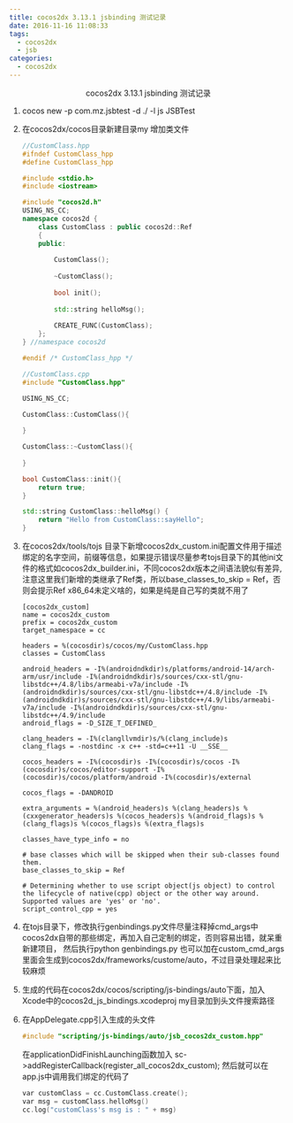 ```yaml
---
title: cocos2dx 3.13.1 jsbinding 测试记录
date: 2016-11-16 11:08:33
tags:
  - cocos2dx
  - jsb
categories:
  - cocos2dx
---
```


<center>
cocos2dx 3.13.1 jsbinding 测试记录
</center>

<!-- more -->

1. cocos new -p com.mz.jsbtest -d ./ -l js  JSBTest

2. 在cocos2dx/cocos目录新建目录my 增加类文件

    ```c++
    //CustomClass.hpp
    #ifndef CustomClass_hpp
    #define CustomClass_hpp

    #include <stdio.h>
    #include <iostream>

    #include "cocos2d.h"
    USING_NS_CC;
    namespace cocos2d {
        class CustomClass : public cocos2d::Ref
        {
        public:
            
            CustomClass();
            
            ~CustomClass();
            
            bool init();
            
            std::string helloMsg();
            
            CREATE_FUNC(CustomClass);
        };
    } //namespace cocos2d

    #endif /* CustomClass_hpp */
    ```


    ```c++
    //CustomClass.cpp
    #include "CustomClass.hpp"

    USING_NS_CC;

    CustomClass::CustomClass(){
        
    }

    CustomClass::~CustomClass(){
        
    }

    bool CustomClass::init(){
        return true;
    }

    std::string CustomClass::helloMsg() {
        return "Hello from CustomClass::sayHello";
    }
    ```
3. 在cocos2dx/tools/tojs 目录下新增cocos2dx_custom.ini配置文件用于描述绑定的名字空间，前缀等信息，如果提示错误尽量参考tojs目录下的其他ini文件的格式如cocos2dx_builder.ini，不同cocos2dx版本之间语法貌似有差异,注意这里我们新增的类继承了Ref类，所以base_classes_to_skip = Ref，否则会提示Ref x86_64未定义啥的，如果是纯是自己写的类就不用了

    ```text
    [cocos2dx_custom]
    name = cocos2dx_custom
    prefix = cocos2dx_custom
    target_namespace = cc

    headers = %(cocosdir)s/cocos/my/CustomClass.hpp
    classes = CustomClass

    android_headers = -I%(androidndkdir)s/platforms/android-14/arch-arm/usr/include -I%(androidndkdir)s/sources/cxx-stl/gnu-libstdc++/4.8/libs/armeabi-v7a/include -I%(androidndkdir)s/sources/cxx-stl/gnu-libstdc++/4.8/include -I%(androidndkdir)s/sources/cxx-stl/gnu-libstdc++/4.9/libs/armeabi-v7a/include -I%(androidndkdir)s/sources/cxx-stl/gnu-libstdc++/4.9/include
    android_flags = -D_SIZE_T_DEFINED_ 

    clang_headers = -I%(clangllvmdir)s/%(clang_include)s 
    clang_flags = -nostdinc -x c++ -std=c++11 -U __SSE__

    cocos_headers = -I%(cocosdir)s -I%(cocosdir)s/cocos -I%(cocosdir)s/cocos/editor-support -I%(cocosdir)s/cocos/platform/android -I%(cocosdir)s/external

    cocos_flags = -DANDROID

    extra_arguments = %(android_headers)s %(clang_headers)s %(cxxgenerator_headers)s %(cocos_headers)s %(android_flags)s %(clang_flags)s %(cocos_flags)s %(extra_flags)s 

    classes_have_type_info = no

    # base classes which will be skipped when their sub-classes found them.
    base_classes_to_skip = Ref

    # Determining whether to use script object(js object) to control the lifecycle of native(cpp) object or the other way around. Supported values are 'yes' or 'no'.
    script_control_cpp = yes
    ```
4. 在tojs目录下，修改执行genbindings.py文件尽量注释掉cmd_args中cocos2dx自带的那些绑定，再加入自己定制的绑定，否则容易出错，就呆重新建项目， 然后执行python genbindings.py
也可以加在custom_cmd_args里面会生成到cocos2dx/frameworks/custome/auto，不过目录处理起来比较麻烦
5. 生成的代码在cocos2dx/cocos/scripting/js-bindings/auto下面，加入Xcode中的cocos2d_js_bindings.xcodeproj
my目录加到头文件搜索路径
6. 在AppDelegate.cpp引入生成的头文件

    ```c++
    #include "scripting/js-bindings/auto/jsb_cocos2dx_custom.hpp"
    ```

    在applicationDidFinishLaunching函数加入
    sc->addRegisterCallback(register_all_cocos2dx_custom);
    然后就可以在app.js中调用我们绑定的代码了

    ```cpp
    var customClass = cc.CustomClass.create();
    var msg = customClass.helloMsg()
    cc.log("customClass's msg is : " + msg)
    ```
